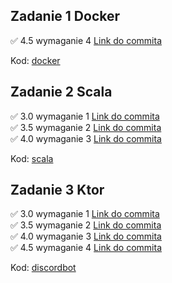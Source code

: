## Zadanie 1 Docker

✅ 4.5 wymaganie 4 [Link do commita](https://github.com/bartek-kachnic123/dockerExample/commit/cdf01513ca2b85ad47b9b3a324e3d3197b20aaba)

Kod: [docker](https://github.com/bartek-kachnic123/dockerExample/tree/main/docker)


## Zadanie 2 Scala

✅ 3.0 wymaganie 1 [Link do commita](https://github.com/bartek-kachnic123/dockerExample/commit/99a713c34278be724a1d868801c794d1ae89408c)  
✅ 3.5 wymaganie 2 [Link do commita](https://github.com/bartek-kachnic123/dockerExample/commit/4a3957c1ff2cb3e728b907bae5f747a720de0035)  
✅ 4.0 wymaganie 3 [Link do commita](https://github.com/bartek-kachnic123/dockerExample/commit/91593bae4abe9439eb45b6db3e66d84568937f9a)

Kod: [scala](https://github.com/bartek-kachnic123/dockerExample/tree/main/play-scala)

## Zadanie 3 Ktor

✅ 3.0 wymaganie 1 [Link do commita](https://github.com/bartek-kachnic123/dockerExample/commit/96a4109a2dbe472fa47408f50e82ddc5984e1657)  
✅ 3.5 wymaganie 2 [Link do commita](https://github.com/bartek-kachnic123/dockerExample/commit/65b2a67127765d0664d7df7b9c0dbdf16d91c6e2)  
✅ 4.0 wymaganie 3 [Link do commita](https://github.com/bartek-kachnic123/dockerExample/commit/c39bcc721e14a2d6c827a0f6b4f317d22bc0997f)  
✅ 4.5 wymaganie 4 [Link do commita](https://github.com/bartek-kachnic123/dockerExample/commit/6163487570a91228add0f90649a237fb253c9fcc)

Kod: [discordbot](https://github.com/bartek-kachnic123/dockerExample/tree/main/discordclientbot)
